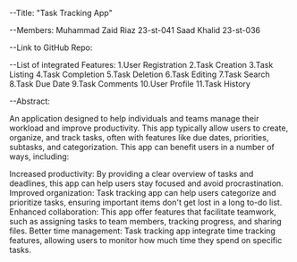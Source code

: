 --Title: 
  "Task Tracking App"

--Members: 
  Muhammad Zaid Riaz 23-st-041 
  Saad Khalid        23-st-036

--Link to GitHub Repo:  


--List of integrated Features: 
1.User Registration
2.Task Creation
3.Task Listing 
4.Task Completion 
5.Task Deletion 
6.Task Editing
7.Task Search
8.Task Due Date
9.Task Comments
10.User Profile
11.Task History

--Abstract:

An application designed to help individuals and teams manage their workload and improve productivity. 
This app typically allow users to create, organize, and track tasks, often with features like due dates, priorities, subtasks, and categorization.
This app can benefit users in a number of ways, including:

Increased productivity: By providing a clear overview of tasks and deadlines, this app can help users stay focused and avoid procrastination.
Improved organization: Task tracking app can help users categorize and prioritize tasks, ensuring important items don't get lost in a long to-do list.
Enhanced collaboration: This app offer features that facilitate teamwork, such as assigning tasks to team members, tracking progress, and sharing files.
Better time management: Task tracking app integrate time tracking features, allowing users to monitor how much time they spend on specific tasks.


